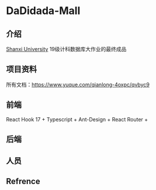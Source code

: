 # DaDidada-Mall



## 介绍

 [Shanxi University](http://english.sxu.edu.cn/) 19级计科数据库大作业的最终成品

## 项目资料

所有文档：https://www.yuque.com/qianlong-4oxpc/qvbyc9





## 前端

 React Hook 17 + Typescript + Ant-Design + React Router + 





## 后端

















## 人员









## Refrence